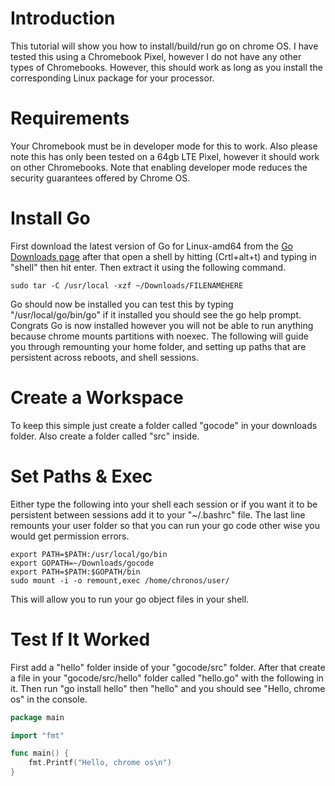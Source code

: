 # Introduction
This tutorial will show you how to install/build/run go on chrome OS. I have tested this using a Chromebook Pixel, however I do not have any other types of Chromebooks. However, this should work as long as you install the corresponding Linux package for your processor.

# Requirements
Your Chromebook must be in developer mode for this to work. Also please note this has only been tested on a 64gb LTE Pixel, however it should work on other Chromebooks. Note that enabling developer mode reduces the security guarantees offered by Chrome OS.

# Install Go
First download the latest version of Go for Linux-amd64 from the [Go Downloads page](http://golang.org/dl/) after that open a shell by hitting (Crtl+alt+t) and typing in "shell" then hit enter. Then extract it using the following command.

```
sudo tar -C /usr/local -xzf ~/Downloads/FILENAMEHERE
```

Go should now be installed you can test this by typing "/usr/local/go/bin/go" if it installed you should see the go help prompt. Congrats Go is now installed however you will not be able to run anything because chrome mounts partitions with noexec. The following will guide you through remounting your home folder, and setting up paths that are persistent across reboots, and shell sessions.

# Create a Workspace
To keep this simple just create a folder called "gocode" in your downloads folder. Also create a folder called "src" inside.

# Set Paths & Exec
Either type the following into your shell each session or if you want it to be persistent between sessions add it to your "~/.bashrc" file. The last line remounts your user folder so that you can run your go code other wise you would get permission errors.
```
export PATH=$PATH:/usr/local/go/bin
export GOPATH=~/Downloads/gocode
export PATH=$PATH:$GOPATH/bin
sudo mount -i -o remount,exec /home/chronos/user/
```
This will allow you to run your go object files in your shell.

# Test If It Worked
First add a "hello" folder inside of your "gocode/src" folder. After that create a file in your "gocode/src/hello" folder called "hello.go" with the following in it. Then run "go install hello" then "hello" and you should see "Hello, chrome os" in the console.
```go
package main

import "fmt"

func main() {
	fmt.Printf("Hello, chrome os\n")
}
```